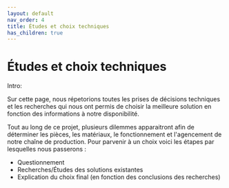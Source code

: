 ```yaml
---
layout: default
nav_order: 4
title: Études et choix techniques
has_children: true
---
```


# Études et choix techniques

Intro: 

Sur cette page, nous répetorions toutes les prises de décisions techniques et les recherches qui nous ont permis de choisir la meilleure solution en fonction des informations à notre disponibilité.  


Tout au long de ce projet, plusieurs dilemmes apparaitront afin de déterminer les pièces, les matériaux, le fonctionnement et l'agencement de notre chaîne de production. Pour parvenir à un choix voici les étapes par lesquelles nous passerons :

- Questionnement
- Recherches/Études des solutions existantes
- Explication du choix final (en fonction des conclusions des recherches)

